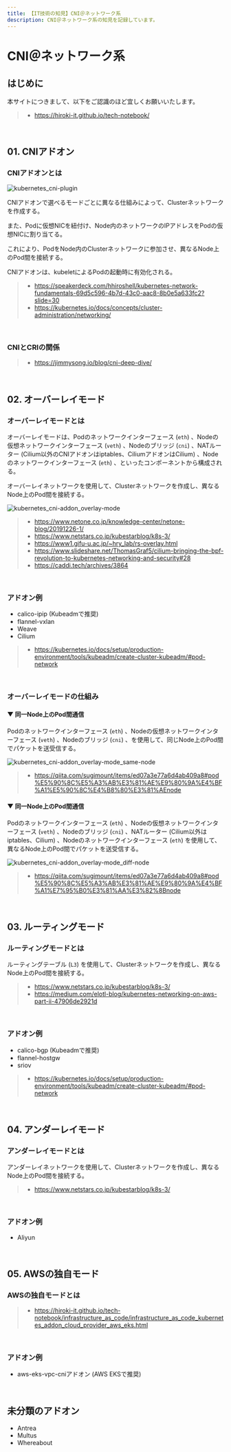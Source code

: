 ```yaml
---
title: 【IT技術の知見】CNI＠ネットワーク系
description: CNI＠ネットワーク系の知見を記録しています。
---
```


# CNI＠ネットワーク系

## はじめに

本サイトにつきまして、以下をご認識のほど宜しくお願いいたします。

> - https://hiroki-it.github.io/tech-notebook/

<br>

## 01. CNIアドオン

### CNIアドオンとは

![kubernetes_cni-plugin](https://raw.githubusercontent.com/hiroki-it/tech-notebook-images/master/images/kubernetes_cni-plugin.png)

CNIアドオンで選べるモードごとに異なる仕組みによって、Clusterネットワークを作成する。

また、Podに仮想NICを紐付け、Node内のネットワークのIPアドレスをPodの仮想NICに割り当てる。

これにより、PodをNode内のClusterネットワークに参加させ、異なるNode上のPod間を接続する。

CNIアドオンは、kubeletによるPodの起動時に有効化される。

> - https://speakerdeck.com/hhiroshell/kubernetes-network-fundamentals-69d5c596-4b7d-43c0-aac8-8b0e5a633fc2?slide=30
> - https://kubernetes.io/docs/concepts/cluster-administration/networking/

<br>

### CNIとCRIの関係

> - https://jimmysong.io/blog/cni-deep-dive/

<br>

## 02. オーバーレイモード

### オーバーレイモードとは

オーバーレイモードは、Podのネットワークインターフェース (`eth`) 、Nodeの仮想ネットワークインターフェース (`veth`) 、Nodeのブリッジ (`cni`) 、NATルーター (Cilium以外のCNIアドオンはiptables、CiliumアドオンはCilium) 、Nodeのネットワークインターフェース (`eth`) 、といったコンポーネントから構成される。

オーバーレイネットワークを使用して、Clusterネットワークを作成し、異なるNode上のPod間を接続する。

![kubernetes_cni-addon_overlay-mode](https://raw.githubusercontent.com/hiroki-it/tech-notebook-images/master/images/kubernetes_cni-addon_overlay-mode.png)

> - https://www.netone.co.jp/knowledge-center/netone-blog/20191226-1/
> - https://www.netstars.co.jp/kubestarblog/k8s-3/
> - https://www1.gifu-u.ac.jp/~hry_lab/rs-overlay.html
> - https://www.slideshare.net/ThomasGraf5/cilium-bringing-the-bpf-revolution-to-kubernetes-networking-and-security#28
> - https://caddi.tech/archives/3864

<br>

### アドオン例

- calico-ipip (Kubeadmで推奨)
- flannel-vxlan
- Weave
- Cilium

> - https://kubernetes.io/docs/setup/production-environment/tools/kubeadm/create-cluster-kubeadm/#pod-network

<br>

### オーバーレイモードの仕組み

#### ▼ 同一Node上のPod間通信

Podのネットワークインターフェース (`eth`) 、Nodeの仮想ネットワークインターフェース (`veth`) 、Nodeのブリッジ (`cni`) 、を使用して、同じNode上のPod間でパケットを送受信する。

![kubernetes_cni-addon_overlay-mode_same-node](https://raw.githubusercontent.com/hiroki-it/tech-notebook-images/master/images/kubernetes_cni-addon_overlay-mode_same-node.png)

> - https://qiita.com/sugimount/items/ed07a3e77a6d4ab409a8#pod%E5%90%8C%E5%A3%AB%E3%81%AE%E9%80%9A%E4%BF%A1%E5%90%8C%E4%B8%80%E3%81%AEnode

#### ▼ 同一Node上のPod間通信

Podのネットワークインターフェース (`eth`) 、Nodeの仮想ネットワークインターフェース (`veth`) 、Nodeのブリッジ (`cni`) 、NATルーター (Cilium以外はiptables、Cilium) 、Nodeのネットワークインターフェース (`eth`) を使用して、異なるNode上のPod間でパケットを送受信する。

![kubernetes_cni-addon_overlay-mode_diff-node](https://raw.githubusercontent.com/hiroki-it/tech-notebook-images/master/images/kubernetes_cni-addon_overlay-mode_diff-node.png)

> - https://qiita.com/sugimount/items/ed07a3e77a6d4ab409a8#pod%E5%90%8C%E5%A3%AB%E3%81%AE%E9%80%9A%E4%BF%A1%E7%95%B0%E3%81%AA%E3%82%8Bnode

<br>

## 03. ルーティングモード

### ルーティングモードとは

ルーティングテーブル (`L3`) を使用して、Clusterネットワークを作成し、異なるNode上のPod間を接続する。

> - https://www.netstars.co.jp/kubestarblog/k8s-3/
> - https://medium.com/elotl-blog/kubernetes-networking-on-aws-part-ii-47906de2921d

<br>

### アドオン例

- calico-bgp (Kubeadmで推奨)
- flannel-hostgw
- sriov

> - https://kubernetes.io/docs/setup/production-environment/tools/kubeadm/create-cluster-kubeadm/#pod-network

<br>

## 04. アンダーレイモード

### アンダーレイモードとは

アンダーレイネットワークを使用して、Clusterネットワークを作成し、異なるNode上のPod間を接続する。

> - https://www.netstars.co.jp/kubestarblog/k8s-3/

<br>

### アドオン例

- Aliyun

<br>

## 05. AWSの独自モード

### AWSの独自モードとは

> - https://hiroki-it.github.io/tech-notebook/infrastructure_as_code/infrastructure_as_code_kubernetes_addon_cloud_provider_aws_eks.html

<br>

### アドオン例

- aws-eks-vpc-cniアドオン (AWS EKSで推奨)

<br>

## 未分類のアドオン

- Antrea
- Multus
- Whereabout

<br>
